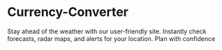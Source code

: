 # Currency-Converter
Stay ahead of the weather with our user-friendly site. Instantly check forecasts, radar maps, and alerts for your location. Plan with confidence
